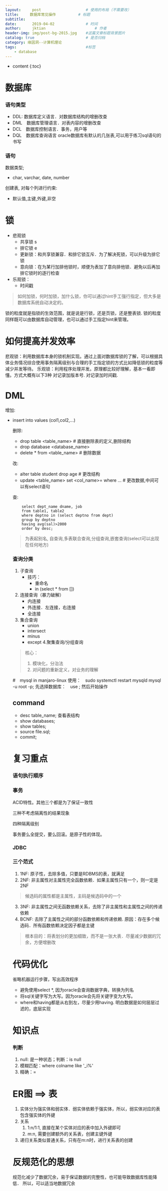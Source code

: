 ```yaml
---
layout:     post   				    # 使用的布局（不需要改）
title:     数据库常见操作			# 标题 
subtitle:  	 
date:       2019-04-02				# 时间
author:     jktian 						# 作者
header-img: img/post-bg-2015.jpg 	#这篇文章标题背景图片
catalog: true 						# 是否归档
category: 缘因洞--计算机理论
tags:								#标签
    - database
---
```

* content
{:toc}
# 数据库

### 语句类型
- DDL: 数据库定义语言．对数据库结构的增删改查
- DML　数据库管理语言．对表内容的增删改查
- DCL　数据库控制语言．事务，用户等
- DQL　数据库查询语言
oracle数据库有默认的几张表,可以用于练习sql语句的书写

### 语句
数据类型;
- char, varchar, date, number



创建表,  对每个列进行约束:
- 默认值,主键,外键,非空
# 锁
- 悲观锁
	- 共享锁 s
	- 排它锁 e
	- 更新锁：和共享锁兼容．和排它锁互斥．为了解决死锁，可以升级为排它锁
	- 意向锁：在为某行加排他锁时，顺便为表加了意向排他锁．避免以后再加排它锁时的逐行检查
- 乐观锁：
	- 时间戳 
> 如何加锁，何时加锁，加什么锁，你可以通过hint手工强行指定，但大多是数据库系统自动决定的。

锁的粒度就是指锁的生效范围，就是说是行锁，还是页锁，还是整表锁. 锁的粒度同样既可以由数据库自动管理，也可以通过手工指定hint来管理。

# 如何提高并发效率
悲观锁：利用数据库本身的锁机制实现。通过上面对数据库锁的了解，可以根据具体业务情况综合使用事务隔离级别与合理的手工指定锁的方式比如降低锁的粒度等减少并发等待。
乐观锁：利用程序处理并发。原理都比较好理解，基本一看即懂。方式大概有以下3种
对记录加版本号.
对记录加时间戳.



# DML

增加:
- insert into <table> values (col1,col2,...)



删除:
- drop table <table_name> # 直接删除表的定义,删除结构
- drop database <database_name>
- delete * from <table_name> # 删除数据



改:	
- alter table student drop age # 更改结构
- update <table_name> set <col_name>=<value> where ... # 更改数据,中间可以有select语句



查:

```
	select dept_name dname, job
	from table1, table2
	where deptno in (select deptno from dept)
	group by deptno
	having avg(sal)>2000
	order by desc;
```

> 为表起别名,
> 自查询,多表联合查询,分组查询,嵌套查询(select可以出现在任何地方)

### 查询分类
1. 子查询
    - 技巧：
    	- 重命名
    	- in (select * from [])
2. 连接查询（暴力破解）
	- 内连接
	- 外连接．左连接，右连接
	- 全连接
3. 集合查询
	- union
	- intersect
	- minus
	- except
4.聚集查询/分组查询

>  核心：
>  1. 模块化，分治法
>  2. 对问题的重新定义，对业务的理解



#　mysql in manjaro-linux
使用：　sudo systemctl restart mysqld
		mysql -u root -p;
先选择数据库：　use <db>;
然后开始操作

## command
- desc table_name; 查看表结构
- show databases;
- show tables;
- source file.sql;
- commit;

# 复习重点
### 语句执行顺序
### 事务
ACID特性。其他三个都是为了保证一致性

三种不考虑隔离性的结果现象

四种隔离级别

事务要么全提交，要么回滚。是原子性的体现。

### JDBC

### 三个范式
1. 1NF: 原子性，去除多值，只要是RDBMS的表，就满足
2. 2NF: 非主属性对主属性完全函数依赖．如果主属性只有一个，则一定是2NF
> 候选码的属性都是主属性，主码是候选码中的一个

3. 3NF: 非主属性之间无函数依赖关系，去除了非主属性和主属性之间的传递依赖
4. BCNF: 去除了主属性之间的部分函数依赖和传递依赖. 原因：存在多个候选码．所有函数依赖决定因子都是主键

> 根本目的：将表划分的更加细致，而不是一张大表．尽量减少数据的冗余，方便增删改

# 代码优化
省略机器运行步骤，写出高效程序

- 避免使用select *, 因为oracle会查询数据字典，转换为列名
- 将sql关键字写为大写。因为oracle会先将关键字变为大写。
- where和having都是从右到左，尽量少用having. 明白数据是如何层层过滤的，底层实现

# 知识点
### 判断
1. null: 是一种状态；判断：is null
2. 模糊匹配：where colname like '_i%'
3. 精确：=

# ER图 ==> 表
1. 实体分为强实体和弱实体．弱实体依赖于强实体，所以，弱实体对应的表包含强实体的外键
2. 关系
	1. 1:n/1:1, 直接在某个实体对应的表中加入外键即可
	2. m:n, 需要创建额外的关系表，创建主键外键
3. 递归关系类似普通关系，只有在m:n时，进行关系表的创建

# 反规范化的思想
规范化减少了数据冗余，易于保证数据的完整性，也可能导致数据库性能降低．
所以，可以适当地数据冗余